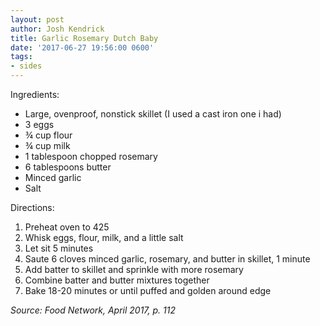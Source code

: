 ```yaml
---
layout: post
author: Josh Kendrick
title: Garlic Rosemary Dutch Baby
date: '2017-06-27 19:56:00 0600'
tags:
- sides
---
```


Ingredients:
* Large, ovenproof, nonstick skillet (I used a cast iron one i had)
* 3 eggs
* ¾ cup flour
* ¾ cup milk
* 1 tablespoon chopped rosemary
* 6 tablespoons butter
* Minced garlic
* Salt

Directions:
1. Preheat oven to 425
2. Whisk eggs, flour, milk, and a little salt
3. Let sit 5 minutes
4. Saute 6 cloves minced garlic, rosemary, and butter in skillet, 1 minute
5. Add batter to skillet and sprinkle with more rosemary
6. Combine batter and butter mixtures together
7. Bake 18-20 minutes or until puffed and golden around edge

*Source: Food Network, April 2017, p. 112*